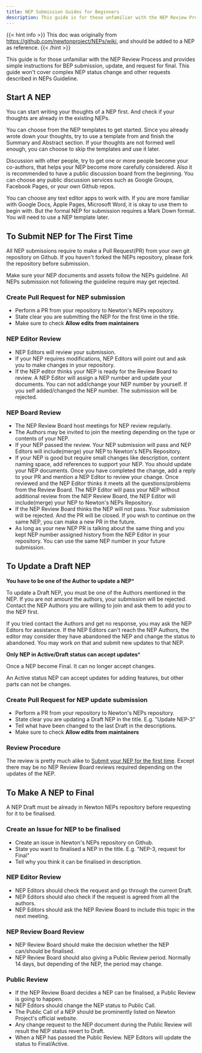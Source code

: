 ```yaml
---
title: NEP Submission Guides for Beginners
description: This guide is for those unfamiliar with the NEP Review Process and provides simple instructions for BEP submission, update, and request for final. This guide won't cover complex NEP status change and other requests described in NEPs Guideline.
---
```


{{< hint info >}}
This doc was originally from https://github.com/newtonproject/NEPs/wiki, and should be added to a NEP as reference.
{{< /hint >}}

This guide is for those unfamiliar with the NEP Review Process and provides simple instructions for BEP submission, update, and request for final. This guide won't cover complex NEP status change and other requests described in NEPs Guideline.

## Start A NEP

You can start writing your thoughts of a NEP first. And check if your thoughts are already in the existing NEPs.

You can choose from the NEP templates to get started. Since you already wrote down your thoughts, try to use a template from and finish the Summary and Abstract section. If your thoughts are not formed well enough, you can choose to skip the templates and use it later.

Discussion with other people, try to get one or more people become your co-authors, that helps your NEP become more carefully considered. Also it is recommended to have a public discussion board from the beginning. You can choose any public discussion services such as Google Groups, Facebook Pages, or your own Github repos.

You can choose any text editor apps to work with. If you are more familiar with Google Docs, Apple Pages, Microsoft Word, it is okay to use them to begin with. But the formal NEP for submission requires a Mark Down format. You will need to use a NEP template later.

## To Submit NEP for The First Time

All NEP submissions require to make a Pull Request(PR) from your own git repository on Github. If you haven't forked the NEPs repository, please fork the repository before submission.

Make sure your NEP documents and assets follow the NEPs guideline. All NEPs submission not following the guideline require may get rejected.

### Create Pull Request for NEP submission

- Perform a PR from your repository to Newton's NEPs repository.
- State clear you are submitting the NEP for the first time in the title.
- Make sure to check **Allow edits from maintainers**

### NEP Editor Review

- NEP Editors will review your submission.
- If your NEP requires modifications, NEP Editors will point out and ask you to make changes in your repository.
- If the NEP editor thinks your NEP is ready for the Review Board to review. A NEP Editor will assign a NEP number and update your documents. You can not add/change your NEP number by yourself. If you self added/changed the NEP number. The submission will be rejected.

### NEP Board Review

- The NEP Review Board host meetings for NEP review regularly.
- The Authors may be invited to join the meeting depending on the type or contents of your NEP.
- If your NEP passed the review. Your NEP submission will pass and NEP Editors will include(merge) your NEP to Newton's NEPs Repository.
- If your NEP is good but require small changes like description, content naming space, add references to support your NEP. You should update your NEP documents. Once you have completed the change, add a reply to your PR and mention a NEP Editor to review your change. Once reviewed and the NEP Editor thinks it meets all the questions/problems from the Review Board. The NEP Editor will pass your NEP without additional review from the NEP Review Board, the NEP Editor will include(merge) your NEP to Newton's NEPs Repository.
- If the NEP Review Board thinks the NEP will not pass. Your submission will be rejected. And the PR will be closed. If you wish to continue on the same NEP, you can make a new PR in the future.
- As long as your new NEP PR is talking about the same thing and you kept NEP number assigned history from the NEP Editor in your repository. You can use the same NEP number in your future submission.

## To Update a Draft NEP

**You have to be one of the Author to update a NEP***

To update a Draft NEP, you must be one of the Authors mentioned in the NEP. If you are not amount the authors, your submission will be rejected. Contact the NEP Authors you are willing to join and ask them to add you to the NEP first.

If you tried contact the Authors and get no response, you may ask the NEP Editors for assistance. If the NEP Editors can't reach the NEP Authors, the editor may consider they have abandoned the NEP and change the status to abandoned. You may work on that and submit new updates to that NEP.

**Only NEP in Active/Draft status can accept updates***

Once a NEP become Final. It can no longer accept changes.

An Active status NEP can accept updates for adding features, but other parts can not be changes.

### Create Pull Request for NEP update submission

- Perform a PR from your repository to Newton's NEPs repository.
- State clear you are updating a Draft NEP in the title. E.g. "Update NEP-3"
- Tell what have been changed to the last Draft in the descriptions.
- Make sure to check **Allow edits from maintainers**

### Review Procedure

The review is pretty much alike to [Submit your NEP for the first time](#to-submit-NEP-for-the-first-time). Except there may be no NEP Review Board reviews required depending on the updates of the NEP.

## To Make A NEP to Final

A NEP Draft must be already in Newton NEPs repository before requesting for it to be finalised.

### Create an Issue for NEP to be finalised

- Create an issue in Newton's NEPs repository on Github.
- State you want to finalised a NEP in the title. E.g. "NEP-3, request for Final"
- Tell why you think it can be finalised in description.

### NEP Editor Review

- NEP Editors should check the request and go through the current Draft.
- NEP Editors should also check if the request is agreed from all the authors.
- NEP Editors should ask the NEP Review Board to include this topic in the next meeting.

### NEP Review Board Review

- NEP Review Board should make the decision whether the NEP can/should be finalised.
- NEP Review Board should also giving a Public Review period. Normally 14 days, but depending of the NEP, the period may change.

### Public Review

- If the NEP Review Board decides a NEP can be finalised, a Public Review is going to happen.
- NEP Editors should change the NEP status to Public Call.
- The Public Call of a NEP should be prominently listed on Newton Project's official website.
- Any change request to the NEP document during the Public Review will result the NEP status revert to Draft.
- When a NEP has passed the Public Review. NEP Editors will update the status to Final/Active.

